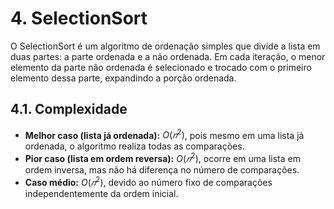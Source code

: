 # 4. SelectionSort

O SelectionSort é um algoritmo de ordenação simples que divide a lista em duas partes: a parte ordenada e a não ordenada. Em cada iteração, o menor elemento da parte não ordenada é selecionado e trocado com o primeiro elemento dessa parte, expandindo a porção ordenada.

## 4.1. Complexidade

- **Melhor caso (lista já ordenada):** $O(𝑛^2)$, pois mesmo em uma lista já ordenada, o algoritmo realiza todas as comparações.
- **Pior caso (lista em ordem reversa):** $O(𝑛^2)$, ocorre em uma lista em ordem inversa, mas não há diferença no número de comparações.
- **Caso médio:** $O(𝑛^2)$, devido ao número fixo de comparações independentemente da ordem inicial.